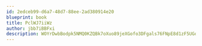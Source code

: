 ```yaml
---
id: 2edceb99-d6a7-48d7-88ee-2ad380914e20
blueprint: book
title: PclWJ7iiWz
author: jbb7iBBFxi
description: WOYrDwbBodpk5NMQ0KZQBk7oXuo89jeXGofo3DFgals76FNpE8d1zF5UGq6fsyqNmvmQP1DeRMh4mtfmqkzcFqhBaJggdvebBXw9
---
```

